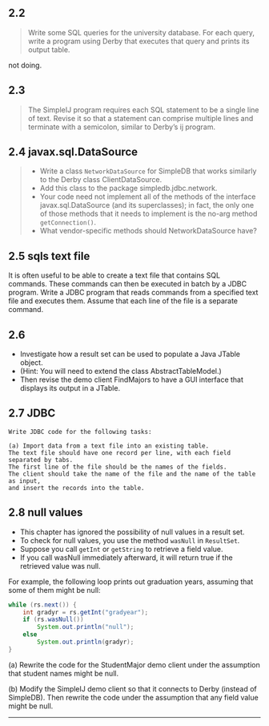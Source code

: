 
## 2.2

> Write some SQL queries for the university database. For each query, write a program using Derby that executes that query and prints its output table.

not doing.

## 2.3

> The SimpleIJ program requires each SQL statement to be a single line of
text. Revise it so that a statement can comprise multiple lines and terminate with
a semicolon, similar to Derby’s ij program.

## 2.4 javax.sql.DataSource

> - Write a class `NetworkDataSource` for SimpleDB that works similarly to
the Derby class ClientDataSource. 
> - Add this class to the package simpledb.jdbc.network. 
> - Your code need not implement all of the methods of the interface javax.sql.DataSource (and its superclasses); in fact, the only one of those methods that it needs to implement is the no-arg method `getConnection()`. 
> - What vendor-specific methods should NetworkDataSource have?

## 2.5 sqls text file

It is often useful to be able to create a text file that contains SQL commands. These commands can then be executed in batch by a JDBC program. Write a JDBC program that reads commands from a specified text file and executes them. Assume that each line of the file is a separate command.

## 2.6

- Investigate how a result set can be used to populate a Java JTable object. 
- (Hint: You will need to extend the class AbstractTableModel.) 
- Then revise the demo client FindMajors to have a GUI interface that displays its output in a JTable.

## 2.7 JDBC

``` 
Write JDBC code for the following tasks:

(a) Import data from a text file into an existing table. 
The text file should have one record per line, with each field separated by tabs. 
The first line of the file should be the names of the fields. 
The client should take the name of the file and the name of the table as input, 
and insert the records into the table.
```

## 2.8 null values

- This chapter has ignored the possibility of null values in a result set. 
- To check for null values, you use the method `wasNull` in `ResultSet`. 
- Suppose you call `getInt` or `getString` to retrieve a field value. 
- If you call wasNull immediately afterward, it will return true if the retrieved value was null. 

For example, the following loop prints out graduation years, assuming that some of them might be null:

```java
while (rs.next()) {
    int gradyr = rs.getInt("gradyear");
    if (rs.wasNull())
        System.out.println("null");
    else
        System.out.println(gradyr);
}
```

(a) Rewrite the code for the StudentMajor demo client under the assumption that student names might be null.

(b) Modify the SimpleIJ demo client so that it connects to Derby (instead of SimpleDB). Then rewrite the code under the assumption that any field value might be null.

---


